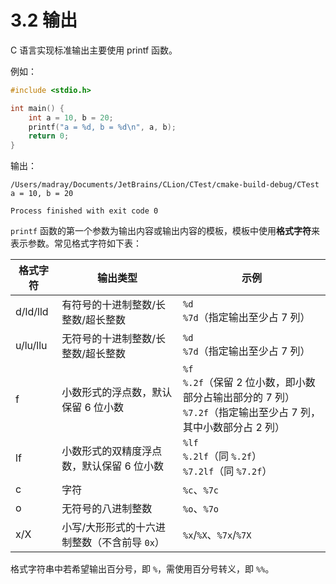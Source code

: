 # 3.2 输出

C 语言实现标准输出主要使用 printf 函数。

例如：

```c
#include <stdio.h>

int main() {
    int a = 10, b = 20;
    printf("a = %d, b = %d\n", a, b);
    return 0;
}
```

输出：

```
/Users/madray/Documents/JetBrains/CLion/CTest/cmake-build-debug/CTest
a = 10, b = 20

Process finished with exit code 0
```

`printf` 函数的第一个参数为输出内容或输出内容的模板，模板中使用**格式字符**来表示参数。常见格式字符如下表：

| 格式字符     | 输出类型                      | 示例                                                                             |
|----------|---------------------------|--------------------------------------------------------------------------------|
| d/ld/lld | 有符号的十进制整数/长整数/超长整数        | `%d`<br/>`%7d`（指定输出至少占 7 列）                                                    |
| u/lu/llu | 无符号的十进制整数/长整数/超长整数        | `%d`<br/>`%7d`（指定输出至少占 7 列）                                                    |
| f        | 小数形式的浮点数，默认保留 6 位小数       | `%f`<br/>`%.2f`（保留 2 位小数，即小数部分占输出部分的 7 列）<br/>`%7.2f`（指定输出至少占 7 列，其中小数部分占 2 列） |
| lf       | 小数形式的双精度浮点数，默认保留 6 位小数    | `%lf`<br/>`%.2lf`（同 `%.2f`）<br/>`%7.2lf`（同 `%7.2f`）                            |
| c        | 字符                        | `%c`、`%7c`                                                                     |
| o        | 无符号的八进制整数                 | `%o`、`%7o`                                                                     |
| x/X      | 小写/大形形式的十六进制整数（不含前导 `0x`） | `%x`/`%X`、`%7x`/`%7X`                                                          |

格式字符串中若希望输出百分号，即 `%`，需使用百分号转义，即 `%%`。